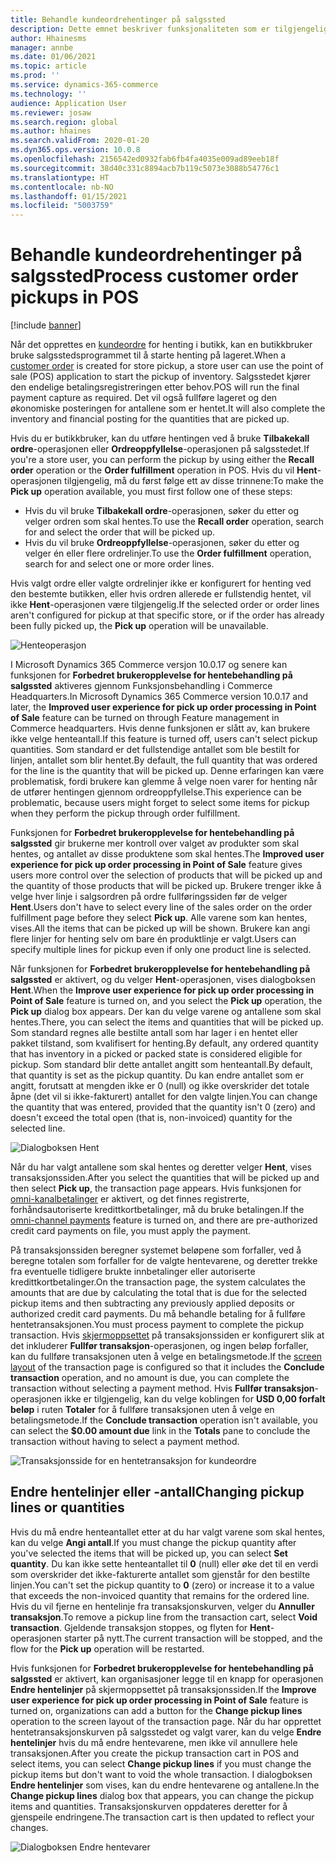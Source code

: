```yaml
---
title: Behandle kundeordrehentinger på salgssted
description: Dette emnet beskriver funksjonaliteten som er tilgjengelig i salgsstedsprogrammet (POS) for behandling av henting av kundeordrer.
author: Hhainesms
manager: annbe
ms.date: 01/06/2021
ms.topic: article
ms.prod: ''
ms.service: dynamics-365-commerce
ms.technology: ''
audience: Application User
ms.reviewer: josaw
ms.search.region: global
ms.author: hhaines
ms.search.validFrom: 2020-01-20
ms.dyn365.ops.version: 10.0.8
ms.openlocfilehash: 2156542ed0932fab6fb4fa4035e009ad89eeb18f
ms.sourcegitcommit: 38d40c331c8894acb7b119c5073e3088b54776c1
ms.translationtype: HT
ms.contentlocale: nb-NO
ms.lasthandoff: 01/15/2021
ms.locfileid: "5003759"
---
```

# <a name="process-customer-order-pickups-in-pos"></a><span data-ttu-id="89b08-103">Behandle kundeordrehentinger på salgssted</span><span class="sxs-lookup"><span data-stu-id="89b08-103">Process customer order pickups in POS</span></span>

[!include [banner](includes/banner.md)]

<span data-ttu-id="89b08-104">Når det opprettes en [kundeordre](customer-orders-overview.md) for henting i butikk, kan en butikkbruker bruke salgsstedsprogrammet til å starte henting på lageret.</span><span class="sxs-lookup"><span data-stu-id="89b08-104">When a [customer order](customer-orders-overview.md) is created for store pickup, a store user can use the point of sale (POS) application to start the pickup of inventory.</span></span> <span data-ttu-id="89b08-105">Salgsstedet kjører den endelige betalingsregistreringen etter behov.</span><span class="sxs-lookup"><span data-stu-id="89b08-105">POS will run the final payment capture as required.</span></span> <span data-ttu-id="89b08-106">Det vil også fullføre lageret og den økonomiske posteringen for antallene som er hentet.</span><span class="sxs-lookup"><span data-stu-id="89b08-106">It will also complete the inventory and financial posting for the quantities that are picked up.</span></span>

<span data-ttu-id="89b08-107">Hvis du er butikkbruker, kan du utføre hentingen ved å bruke **Tilbakekall ordre**-operasjonen eller **Ordreoppfyllelse**-operasjonen på salgsstedet.</span><span class="sxs-lookup"><span data-stu-id="89b08-107">If you're a store user, you can perform the pickup by using either the **Recall order** operation or the **Order fulfillment** operation in POS.</span></span> <span data-ttu-id="89b08-108">Hvis du vil **Hent**-operasjonen tilgjengelig, må du først følge ett av disse trinnene:</span><span class="sxs-lookup"><span data-stu-id="89b08-108">To make the **Pick up** operation available, you must first follow one of these steps:</span></span>

- <span data-ttu-id="89b08-109">Hvis du vil bruke **Tilbakekall ordre**-operasjonen, søker du etter og velger ordren som skal hentes.</span><span class="sxs-lookup"><span data-stu-id="89b08-109">To use the **Recall order** operation, search for and select the order that will be picked up.</span></span>
- <span data-ttu-id="89b08-110">Hvis du vil bruke **Ordreoppfyllelse**-operasjonen, søker du etter og velger én eller flere ordrelinjer.</span><span class="sxs-lookup"><span data-stu-id="89b08-110">To use the **Order fulfillment** operation, search for and select one or more order lines.</span></span>

<span data-ttu-id="89b08-111">Hvis valgt ordre eller valgte ordrelinjer ikke er konfigurert for henting ved den bestemte butikken, eller hvis ordren allerede er fullstendig hentet, vil ikke **Hent**-operasjonen være tilgjengelig.</span><span class="sxs-lookup"><span data-stu-id="89b08-111">If the selected order or order lines aren't configured for pickup at that specific store, or if the order has already been fully picked up, the **Pick up** operation will be unavailable.</span></span>

![Henteoperasjon](media/pickupoperation.png)

<span data-ttu-id="89b08-113">I Microsoft Dynamics 365 Commerce versjon 10.0.17 og senere kan funksjonen for **Forbedret brukeropplevelse for hentebehandling på salgssted** aktiveres gjennom Funksjonsbehandling i Commerce Headquarters.</span><span class="sxs-lookup"><span data-stu-id="89b08-113">In Microsoft Dynamics 365 Commerce version 10.0.17 and later, the **Improved user experience for pick up order processing in Point of Sale** feature can be turned on through Feature management in Commerce headquarters.</span></span> <span data-ttu-id="89b08-114">Hvis denne funksjonen er slått av, kan brukere ikke velge henteantall.</span><span class="sxs-lookup"><span data-stu-id="89b08-114">If this feature is turned off, users can't select pickup quantities.</span></span> <span data-ttu-id="89b08-115">Som standard er det fullstendige antallet som ble bestilt for linjen, antallet som blir hentet.</span><span class="sxs-lookup"><span data-stu-id="89b08-115">By default, the full quantity that was ordered for the line is the quantity that will be picked up.</span></span> <span data-ttu-id="89b08-116">Denne erfaringen kan være problematisk, fordi brukere kan glemme å velge noen varer for henting når de utfører hentingen gjennom ordreoppfyllelse.</span><span class="sxs-lookup"><span data-stu-id="89b08-116">This experience can be problematic, because users might forget to select some items for pickup when they perform the pickup through order fulfillment.</span></span>

<span data-ttu-id="89b08-117">Funksjonen for **Forbedret brukeropplevelse for hentebehandling på salgssted** gir brukerne mer kontroll over valget av produkter som skal hentes, og antallet av disse produktene som skal hentes.</span><span class="sxs-lookup"><span data-stu-id="89b08-117">The **Improved user experience for pick up order processing in Point of Sale** feature gives users more control over the selection of products that will be picked up and the quantity of those products that will be picked up.</span></span> <span data-ttu-id="89b08-118">Brukere trenger ikke å velge hver linje i salgsordren på ordre fullføringssiden før de velger **Hent**.</span><span class="sxs-lookup"><span data-stu-id="89b08-118">Users don't have to select every line of the sales order on the order fulfillment page before they select **Pick up**.</span></span> <span data-ttu-id="89b08-119">Alle varene som kan hentes, vises.</span><span class="sxs-lookup"><span data-stu-id="89b08-119">All the items that can be picked up will be shown.</span></span> <span data-ttu-id="89b08-120">Brukere kan angi flere linjer for henting selv om bare én produktlinje er valgt.</span><span class="sxs-lookup"><span data-stu-id="89b08-120">Users can specify multiple lines for pickup even if only one product line is selected.</span></span>

<span data-ttu-id="89b08-121">Når funksjonen for **Forbedret brukeropplevelse for hentebehandling på salgssted** er aktivert, og du velger **Hent**-operasjonen, vises dialogboksen **Hent**.</span><span class="sxs-lookup"><span data-stu-id="89b08-121">When the **Improve user experience for pick up order processing in Point of Sale** feature is turned on, and you select the **Pick up** operation, the **Pick up** dialog box appears.</span></span> <span data-ttu-id="89b08-122">Der kan du velge varene og antallene som skal hentes.</span><span class="sxs-lookup"><span data-stu-id="89b08-122">There, you can select the items and quantities that will be picked up.</span></span> <span data-ttu-id="89b08-123">Som standard regnes alle bestilte antall som har lager i en hentet eller pakket tilstand, som kvalifisert for henting.</span><span class="sxs-lookup"><span data-stu-id="89b08-123">By default, any ordered quantity that has inventory in a picked or packed state is considered eligible for pickup.</span></span> <span data-ttu-id="89b08-124">Som standard blir dette antallet angitt som henteantall.</span><span class="sxs-lookup"><span data-stu-id="89b08-124">By default, that quantity is set as the pickup quantity.</span></span> <span data-ttu-id="89b08-125">Du kan endre antallet som er angitt, forutsatt at mengden ikke er 0 (null) og ikke overskrider det totale åpne (det vil si ikke-fakturert) antallet for den valgte linjen.</span><span class="sxs-lookup"><span data-stu-id="89b08-125">You can change the quantity that was entered, provided that the quantity isn't 0 (zero) and doesn't exceed the total open (that is, non-invoiced) quantity for the selected line.</span></span>

![Dialogboksen Hent](media/pickupselect.png)

<span data-ttu-id="89b08-127">Når du har valgt antallene som skal hentes og deretter velger **Hent**, vises transaksjonssiden.</span><span class="sxs-lookup"><span data-stu-id="89b08-127">After you select the quantities that will be picked up and then select **Pick up**, the transaction page appears.</span></span> <span data-ttu-id="89b08-128">Hvis funksjonen for [omni-kanalbetalinger](omni-channel-payments.md) er aktivert, og det finnes registrerte, forhåndsautoriserte kredittkortbetalinger, må du bruke betalingen.</span><span class="sxs-lookup"><span data-stu-id="89b08-128">If the [omni-channel payments](omni-channel-payments.md) feature is turned on, and there are pre-authorized credit card payments on file, you must apply the payment.</span></span>

<span data-ttu-id="89b08-129">På transaksjonssiden beregner systemet beløpene som forfaller, ved å beregne totalen som forfaller for de valgte hentevarene, og deretter trekke fra eventuelle tidligere brukte innbetalinger eller autoriserte kredittkortbetalinger.</span><span class="sxs-lookup"><span data-stu-id="89b08-129">On the transaction page, the system calculates the amounts that are due by calculating the total that is due for the selected pickup items and then subtracting any previously applied deposits or authorized credit card payments.</span></span> <span data-ttu-id="89b08-130">Du må behandle betaling for å fullføre hentetransaksjonen.</span><span class="sxs-lookup"><span data-stu-id="89b08-130">You must process payment to complete the pickup transaction.</span></span> <span data-ttu-id="89b08-131">Hvis [skjermoppsettet](pos-screen-layouts.md) på transaksjonssiden er konfigurert slik at det inkluderer **Fullfør transaksjon**-operasjonen, og ingen beløp forfaller, kan du fullføre transaksjonen uten å velge en betalingsmetode.</span><span class="sxs-lookup"><span data-stu-id="89b08-131">If the [screen layout](pos-screen-layouts.md) of the transaction page is configured so that it includes the **Conclude transaction** operation, and no amount is due, you can complete the transaction without selecting a payment method.</span></span> <span data-ttu-id="89b08-132">Hvis **Fullfør transaksjon**-operasjonen ikke er tilgjengelig, kan du velge koblingen for **USD 0,00 forfalt beløp** i ruten **Totaler** for å fullføre transaksjonen uten å velge en betalingsmetode.</span><span class="sxs-lookup"><span data-stu-id="89b08-132">If the **Conclude transaction** operation isn't available, you can select the **$0.00 amount due** link in the **Totals** pane to conclude the transaction without having to select a payment method.</span></span>

![Transaksjonsside for en hentetransaksjon for kundeordre](media/pickupcart.png)

## <a name="changing-pickup-lines-or-quantities"></a><span data-ttu-id="89b08-134">Endre hentelinjer eller -antall</span><span class="sxs-lookup"><span data-stu-id="89b08-134">Changing pickup lines or quantities</span></span>

<span data-ttu-id="89b08-135">Hvis du må endre henteantallet etter at du har valgt varene som skal hentes, kan du velge **Angi antall**.</span><span class="sxs-lookup"><span data-stu-id="89b08-135">If you must change the pickup quantity after you've selected the items that will be picked up, you can select **Set quantity**.</span></span> <span data-ttu-id="89b08-136">Du kan ikke sette henteantallet til **0** (null) eller øke det til en verdi som overskrider det ikke-fakturerte antallet som gjenstår for den bestilte linjen.</span><span class="sxs-lookup"><span data-stu-id="89b08-136">You can't set the pickup quantity to **0** (zero) or increase it to a value that exceeds the non-invoiced quantity that remains for the ordered line.</span></span> <span data-ttu-id="89b08-137">Hvis du vil fjerne en hentelinje fra transaksjonskurven, velger du **Annuller transaksjon**.</span><span class="sxs-lookup"><span data-stu-id="89b08-137">To remove a pickup line from the transaction cart, select **Void transaction**.</span></span> <span data-ttu-id="89b08-138">Gjeldende transaksjon stoppes, og flyten for **Hent**-operasjonen starter på nytt.</span><span class="sxs-lookup"><span data-stu-id="89b08-138">The current transaction will be stopped, and the flow for the **Pick up** operation will be restarted.</span></span>

<span data-ttu-id="89b08-139">Hvis funksjonen for **Forbedret brukeropplevelse for hentebehandling på salgssted** er aktivert, kan organisasjoner legge til en knapp for operasjonen **Endre hentelinjer** på skjermoppsettet på transaksjonssiden.</span><span class="sxs-lookup"><span data-stu-id="89b08-139">If the **Improve user experience for pick up order processing in Point of Sale** feature is turned on, organizations can add a button for the **Change pickup lines** operation to the screen layout of the transaction page.</span></span> <span data-ttu-id="89b08-140">Når du har opprettet hentetransaksjonskurven på salgsstedet og valgt varer, kan du velge **Endre hentelinjer** hvis du må endre hentevarene, men ikke vil annullere hele transaksjonen.</span><span class="sxs-lookup"><span data-stu-id="89b08-140">After you create the pickup transaction cart in POS and select items, you can select **Change pickup lines** if you must change the pickup items but don't want to void the whole transaction.</span></span> <span data-ttu-id="89b08-141">I dialogboksen **Endre hentelinjer** som vises, kan du endre hentevarene og antallene.</span><span class="sxs-lookup"><span data-stu-id="89b08-141">In the **Change pickup lines** dialog box that appears, you can change the pickup items and quantities.</span></span> <span data-ttu-id="89b08-142">Transaksjonskurven oppdateres deretter for å gjenspeile endringene.</span><span class="sxs-lookup"><span data-stu-id="89b08-142">The transaction cart is then updated to reflect your changes.</span></span>

![Dialogboksen Endre hentevarer](media/pickupchange.png)
